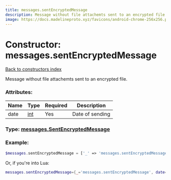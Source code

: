 ```yaml
---
title: messages.sentEncryptedMessage
description: Message without file attachemts sent to an encrypted file.
image: https://docs.madelineproto.xyz/favicons/android-chrome-256x256.png
---
```

# Constructor: messages.sentEncryptedMessage  
[Back to constructors index](index.md)



Message without file attachemts sent to an encrypted file.

### Attributes:

| Name     |    Type       | Required | Description |
|----------|---------------|----------|-------------|
|date|[int](../types/int.md) | Yes|Date of sending|



### Type: [messages.SentEncryptedMessage](../types/messages.SentEncryptedMessage.md)


### Example:

```php
$messages.sentEncryptedMessage = ['_' => 'messages.sentEncryptedMessage', 'date' => int];
```  


Or, if you're into Lua:

```lua
messages.sentEncryptedMessage={_='messages.sentEncryptedMessage', date=int}

```


